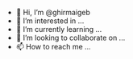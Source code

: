 - 👋 Hi, I’m @ghirmaigeb
- 👀 I’m interested in ...
- 🌱 I’m currently learning ...
- 💞️ I’m looking to collaborate on ...
- 📫 How to reach me ...

<!---
ghirmaigeb/ghirmaigeb is a ✨ special ✨ repository because its `README.md` (this file) appears on your GitHub profile.
You can click the Preview link to take a look at your changes.
--->
